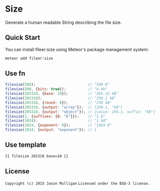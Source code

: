 # Size
Generate a human readable String describing the file size.

## Quick Start
You can install fileer:size using Meteor's package management system:

```javascript
meteor add fileer:size
```

## Use fn

```javascript
filesize(500);                        // "500 B"
filesize(500, {bits: true});          // "4 kb"
filesize(265318, {base: 10});         // "265.32 kB"
filesize(265318);                     // "259.1 kB"
filesize(265318, {round: 0});         // "259 kB"
filesize(265318, {output: "array"});  // [259.1, "kB"]
filesize(265318, {output: "object"}); // {value: 259.1, suffix: "kB"}
filesize(1, {suffixes: {B: "Б"}});    // "1 Б"
filesize(1024);                       // "1 kB"
filesize(1024, {exponent: 0});        // "1024 B"
filesize(1024, {output: "exponent"}); // 1
```

## Use template
```html
{{ filesize 265318 base=10 }}
```

## License

`Copyright (c) 2015 Jason Mulligan`
`Licensed under the BSD-3 license.`
